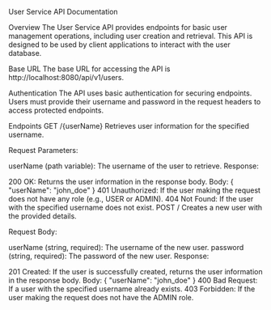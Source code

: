 User Service API Documentation

Overview
The User Service API provides endpoints for basic user management operations, including user creation and retrieval. This API is designed to be used by client applications to interact with the user database.

Base URL
The base URL for accessing the API is http://localhost:8080/api/v1/users.

Authentication
The API uses basic authentication for securing endpoints. Users must provide their username and password in the request headers to access protected endpoints.

Endpoints
GET /{userName}
Retrieves user information for the specified username.

Request Parameters:

userName (path variable): The username of the user to retrieve.
Response:

200 OK: Returns the user information in the response body.
Body: { "userName": "john_doe" }
401 Unauthorized: If the user making the request does not have any role (e.g., USER or ADMIN).
404 Not Found: If the user with the specified username does not exist.
POST /
Creates a new user with the provided details.

Request Body:

userName (string, required): The username of the new user.
password (string, required): The password of the new user.
Response:

201 Created: If the user is successfully created, returns the user information in the response body.
Body: { "userName": "john_doe" }
400 Bad Request: If a user with the specified username already exists.
403 Forbidden: If the user making the request does not have the ADMIN role.
